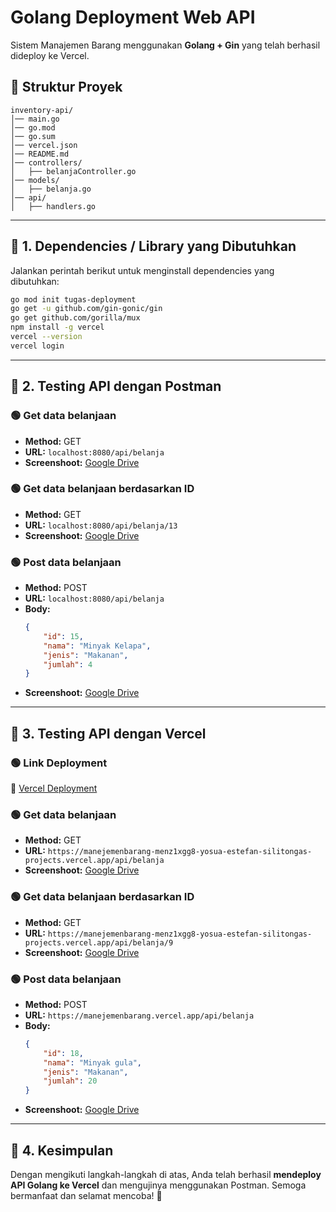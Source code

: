 # Golang Deployment Web API

Sistem Manajemen Barang menggunakan **Golang + Gin** yang telah berhasil dideploy ke Vercel.

## 📂 **Struktur Proyek**
```
inventory-api/
│── main.go
│── go.mod
│── go.sum
│── vercel.json
│── README.md
│── controllers/
│   ├── belanjaController.go
│── models/
│   ├── belanja.go
│── api/
│   ├── handlers.go
```
---

## 📌 **1. Dependencies / Library yang Dibutuhkan**
Jalankan perintah berikut untuk menginstall dependencies yang dibutuhkan:

```sh
go mod init tugas-deployment
go get -u github.com/gin-gonic/gin
go get github.com/gorilla/mux
npm install -g vercel
vercel --version
vercel login
```

---

## 📌 **2. Testing API dengan Postman**

### 🟢 **Get data belanjaan**
- **Method:** GET  
- **URL:** `localhost:8080/api/belanja`
- **Screenshoot:** [Google Drive](https://drive.google.com/drive/folders/1TGf9IiP0FU7JhQabVY_ur2VXYESW4yfa?usp=sharing)

### 🟢 **Get data belanjaan berdasarkan ID**
- **Method:** GET  
- **URL:** `localhost:8080/api/belanja/13`
- **Screenshoot:** [Google Drive](https://drive.google.com/drive/folders/1DtZvOjnOiVfdJFIsuEP9LnL_aWeKdTaj?usp=drive_link)

### 🟢 **Post data belanjaan**
- **Method:** POST  
- **URL:** `localhost:8080/api/belanja`
- **Body:**
  ```json
  {
      "id": 15,
      "nama": "Minyak Kelapa",
      "jenis": "Makanan",
      "jumlah": 4
  }
  ```
- **Screenshoot:** [Google Drive](https://drive.google.com/drive/folders/1MZSyxb_SmDOcQ8m26EYIJEyMN63EhomE?usp=drive_link)

---

## 📌 **3. Testing API dengan Vercel**

### 🟢 **Link Deployment**
🔗 [Vercel Deployment](https://vercel.com/yosua-estefan-silitongas-projects/manejemenbarang/6RM3bTL5iqHu6Dkcm4LG4gJuHn5e)

### 🟢 **Get data belanjaan**
- **Method:** GET  
- **URL:** `https://manejemenbarang-menz1xgg8-yosua-estefan-silitongas-projects.vercel.app/api/belanja`
- **Screenshoot:** [Google Drive](https://drive.google.com/drive/folders/1J7NnJwYfRYQ72v82MWktbgno3XbNFqFi?usp=drive_link)

### 🟢 **Get data belanjaan berdasarkan ID**
- **Method:** GET  
- **URL:** `https://manejemenbarang-menz1xgg8-yosua-estefan-silitongas-projects.vercel.app/api/belanja/9`
- **Screenshoot:** [Google Drive](https://drive.google.com/drive/folders/1Lsg4vGKE3JaJxOgq7B7AVP1CiYvhJnQC?usp=drive_link)

### 🟢 **Post data belanjaan**
- **Method:** POST  
- **URL:** `https://manejemenbarang.vercel.app/api/belanja`
- **Body:**
  ```json
  {
      "id": 18,
      "nama": "Minyak gula",
      "jenis": "Makanan",
      "jumlah": 20
  }
  ```
- **Screenshoot:** [Google Drive](https://drive.google.com/drive/folders/1aeS4L8ZNsqTafyblU2Fv4PhK6Q-Tvyp7?usp=drive_link)

---

## 📌 **4. Kesimpulan**
Dengan mengikuti langkah-langkah di atas, Anda telah berhasil **mendeploy API Golang ke Vercel** dan mengujinya menggunakan Postman. Semoga bermanfaat dan selamat mencoba! 🚀

